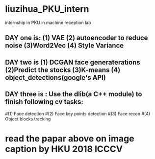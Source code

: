 # liuzihua_PKU_intern
 internship in PKU in machine reception lab

## DAY one is: (1) VAE (2) autoencoder to reduce noise (3)Word2Vec (4) Style Variance
## DAY two is (1) DCGAN face generaterations (2)Predict the stocks (3)K-means (4) object_detections(google's API)
## DAY three is : Use the dlib(a C++ module) to finish following cv tasks:
#(1) Face detection
#(2) Face key points detection
#(3) Face recon
#(4) Object blocks tracking
# read the papar above on image caption by HKU 2018 ICCCV
